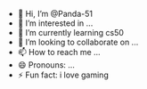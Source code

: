 - 👋 Hi, I’m @Panda-51
- 👀 I’m interested in ...
- 🌱 I’m currently learning cs50
- 💞️ I’m looking to collaborate on ...
- 📫 How to reach me ...
- 😄 Pronouns: ...
- ⚡ Fun fact: i love gaming

<!---
Panda-51/Panda-51 is a ✨ special ✨ repository because its `README.md` (this file) appears on your GitHub profile.
You can click the Preview link to take a look at your changes.
--->
